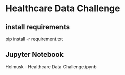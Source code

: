 # Healthcare Data Challenge

## install requirements
pip install -r requirement.txt

## Jupyter Notebook
Holmusk - Healthcare Data Challenge.ipynb
